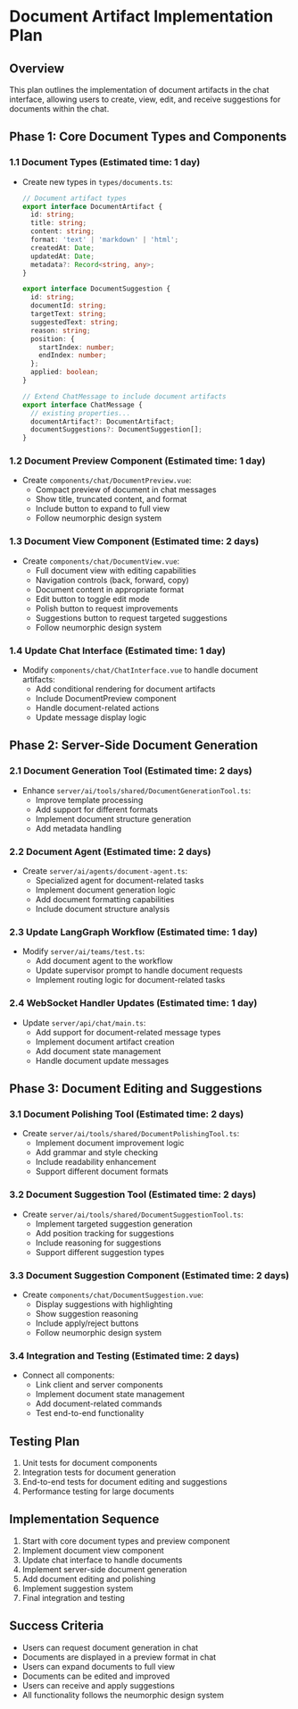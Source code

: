 # Document Artifact Implementation Plan

## Overview
This plan outlines the implementation of document artifacts in the chat interface, allowing users to create, view, edit, and receive suggestions for documents within the chat.

## Phase 1: Core Document Types and Components

### 1.1 Document Types (Estimated time: 1 day)
- Create new types in `types/documents.ts`:
  ```typescript
  // Document artifact types
  export interface DocumentArtifact {
    id: string;
    title: string;
    content: string;
    format: 'text' | 'markdown' | 'html';
    createdAt: Date;
    updatedAt: Date;
    metadata?: Record<string, any>;
  }

  export interface DocumentSuggestion {
    id: string;
    documentId: string;
    targetText: string;
    suggestedText: string;
    reason: string;
    position: {
      startIndex: number;
      endIndex: number;
    };
    applied: boolean;
  }

  // Extend ChatMessage to include document artifacts
  export interface ChatMessage {
    // existing properties...
    documentArtifact?: DocumentArtifact;
    documentSuggestions?: DocumentSuggestion[];
  }
  ```

### 1.2 Document Preview Component (Estimated time: 1 day)
- Create `components/chat/DocumentPreview.vue`:
  - Compact preview of document in chat messages
  - Show title, truncated content, and format
  - Include button to expand to full view
  - Follow neumorphic design system

### 1.3 Document View Component (Estimated time: 2 days)
- Create `components/chat/DocumentView.vue`:
  - Full document view with editing capabilities
  - Navigation controls (back, forward, copy)
  - Document content in appropriate format
  - Edit button to toggle edit mode
  - Polish button to request improvements
  - Suggestions button to request targeted suggestions
  - Follow neumorphic design system

### 1.4 Update Chat Interface (Estimated time: 1 day)
- Modify `components/chat/ChatInterface.vue` to handle document artifacts:
  - Add conditional rendering for document artifacts
  - Include DocumentPreview component
  - Handle document-related actions
  - Update message display logic

## Phase 2: Server-Side Document Generation

### 2.1 Document Generation Tool (Estimated time: 2 days)
- Enhance `server/ai/tools/shared/DocumentGenerationTool.ts`:
  - Improve template processing
  - Add support for different formats
  - Implement document structure generation
  - Add metadata handling

### 2.2 Document Agent (Estimated time: 2 days)
- Create `server/ai/agents/document-agent.ts`:
  - Specialized agent for document-related tasks
  - Implement document generation logic
  - Add document formatting capabilities
  - Include document structure analysis

### 2.3 Update LangGraph Workflow (Estimated time: 1 day)
- Modify `server/ai/teams/test.ts`:
  - Add document agent to the workflow
  - Update supervisor prompt to handle document requests
  - Implement routing logic for document-related tasks

### 2.4 WebSocket Handler Updates (Estimated time: 1 day)
- Update `server/api/chat/main.ts`:
  - Add support for document-related message types
  - Implement document artifact creation
  - Add document state management
  - Handle document update messages

## Phase 3: Document Editing and Suggestions

### 3.1 Document Polishing Tool (Estimated time: 2 days)
- Create `server/ai/tools/shared/DocumentPolishingTool.ts`:
  - Implement document improvement logic
  - Add grammar and style checking
  - Include readability enhancement
  - Support different document formats

### 3.2 Document Suggestion Tool (Estimated time: 2 days)
- Create `server/ai/tools/shared/DocumentSuggestionTool.ts`:
  - Implement targeted suggestion generation
  - Add position tracking for suggestions
  - Include reasoning for suggestions
  - Support different suggestion types

### 3.3 Document Suggestion Component (Estimated time: 2 days)
- Create `components/chat/DocumentSuggestion.vue`:
  - Display suggestions with highlighting
  - Show suggestion reasoning
  - Include apply/reject buttons
  - Follow neumorphic design system

### 3.4 Integration and Testing (Estimated time: 2 days)
- Connect all components:
  - Link client and server components
  - Implement document state management
  - Add document-related commands
  - Test end-to-end functionality

## Testing Plan
1. Unit tests for document components
2. Integration tests for document generation
3. End-to-end tests for document editing and suggestions
4. Performance testing for large documents

## Implementation Sequence
1. Start with core document types and preview component
2. Implement document view component
3. Update chat interface to handle documents
4. Implement server-side document generation
5. Add document editing and polishing
6. Implement suggestion system
7. Final integration and testing

## Success Criteria
- Users can request document generation in chat
- Documents are displayed in a preview format in chat
- Users can expand documents to full view
- Documents can be edited and improved
- Users can receive and apply suggestions
- All functionality follows the neumorphic design system
